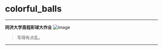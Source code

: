 # colorful_balls
---
**同济大学高程彩球大作业**
![image](https://github.com/user-attachments/assets/44c04442-675c-497b-a2cb-3e3186c4c21c)
>写得有点乱。
---

